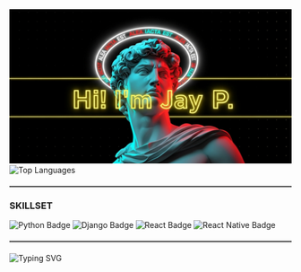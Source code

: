 <div align="center">
  <img src="https://raw.githubusercontent.com/Jpirnanda/Jpirnanda/refs/heads/main/banner.jpg" alt="Banner" />
</div>

  <img src="https://github-readme-stats.vercel.app/api/top-langs/?username=Jpirnanda&layout=compact&theme=radical" alt="Top Languages" />

  <hr style="border-top: 1px solid #555; margin: 20px 0;">

  <h3>SKILLSET</h3>
  <p>
    <img src="https://img.shields.io/badge/Python-3670A0?style=for-the-badge&logo=python&logoColor=ffdd54" alt="Python Badge" />
    <img src="https://img.shields.io/badge/Django-092E20?style=for-the-badge&logo=django&logoColor=white" alt="Django Badge" />
    <img src="https://img.shields.io/badge/React-20232A?style=for-the-badge&logo=react&logoColor=61DAFB" alt="React Badge" />
    <img src="https://img.shields.io/badge/React_Native-20232A?style=for-the-badge&logo=react&logoColor=61DAFB" alt="React Native Badge" />
  </p>
  
  <hr style="border-top: 1px solid #555; margin: 20px 0;">

  <img src="https://readme-typing-svg.herokuapp.com?font=Fira+Code&size=20&duration=4000&pause=1000&color=F7DF1E&center=true&vCenter=true&width=500&lines=Webdev;Fullstack;" alt="Typing SVG" />





<!--<img src="https://skillicons.dev/icons?i=java,nodejs,react,nextjs,postgres,python,django" />-->

<!--
**Jpirnanda/Jpirnanda** is a ✨ _special_ ✨ repository because its `README.md` (this file) appears on your GitHub profile.

Here are some ideas to get you started:

- 🔭 I’m currently working on ...
- 🌱 I’m currently learning ...
- 👯 I’m looking to collaborate on ...
- 🤔 I’m looking for help with ...
- 💬 Ask me about ...
- 📫 How to reach me: ...
- 😄 Pronouns: ...
- ⚡ Fun fact: ...
-->
